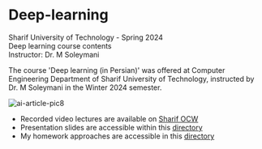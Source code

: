 # Deep-learning
Sharif University of Technology - Spring 2024        
Deep learning course contents           
Instructor: Dr. M Soleymani       

The course 'Deep learning (in Persian)' was offered at Computer Engineering Department of Sharif University of Technology, instructed by Dr. M Soleymani in the Winter 2024 semester.           

![ai-article-pic8](https://github.com/amirezzati/deep-learning/assets/62298323/5e77799e-83c4-4bfa-aee4-fb026279b525)         

- Recorded video lectures are available on [Sharif OCW](https://ocw.sharif.edu/course/id/532/%DB%8C%D8%A7%D8%AF%DA%AF%DB%8C%D8%B1%DB%8C-%DA%98%D8%B1%D9%81)
- Presentation slides are accessible within this [directory](https://github.com/amirezzati/iabi/tree/main/slides)
- My homework approaches are accessible in this [directory](https://github.com/amirezzati/iabi/tree/main/homeworks)



